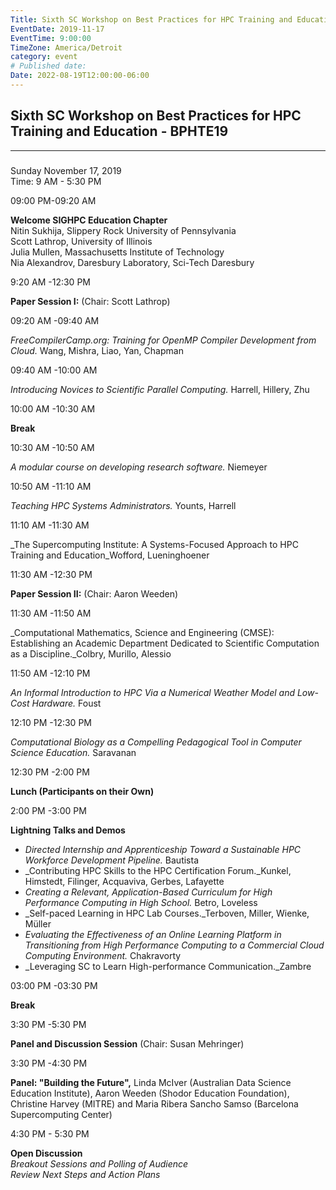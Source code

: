 ```yaml
---
Title: Sixth SC Workshop on Best Practices for HPC Training and Education - BPHTE19
EventDate: 2019-11-17
EventTime: 9:00:00
TimeZone: America/Detroit
category: event
# Published date:
Date: 2022-08-19T12:00:00-06:00
---
```


## Sixth SC Workshop on Best Practices for HPC Training and Education - BPHTE19

  

----------------------------------------------------------------------------------------------------------------------------------------------

### 

Sunday November 17, 2019  
Time: 9 AM - 5:30 PM

09:00 PM-09:20 AM

**Welcome SIGHPC Education Chapter**  
Nitin Sukhija, Slippery Rock University of Pennsylvania  
Scott Lathrop, University of Illinois  
Julia Mullen, Massachusetts Institute of Technology  
Nia Alexandrov, Daresbury Laboratory, Sci-Tech Daresbury

9:20 AM -12:30 PM

**Paper Session I:** (Chair: Scott Lathrop)

09:20 AM -09:40 AM

_FreeCompilerCamp.org: Training for OpenMP Compiler Development from Cloud._ Wang, Mishra, Liao, Yan, Chapman

09:40 AM -10:00 AM

_Introducing Novices to Scientific Parallel Computing._ Harrell, Hillery, Zhu

10:00 AM -10:30 AM

**Break**

10:30 AM -10:50 AM

_A modular course on developing research software._ Niemeyer

10:50 AM -11:10 AM

_Teaching HPC Systems Administrators._ Younts, Harrell

11:10 AM -11:30 AM

_The Supercomputing Institute: A Systems-Focused Approach to HPC Training and Education_Wofford, Lueninghoener

11:30 AM -12:30 PM

**Paper Session II:** (Chair: Aaron Weeden)

11:30 AM -11:50 AM

_Computational Mathematics, Science and Engineering (CMSE): Establishing an Academic Department Dedicated to Scientific Computation as a Discipline._Colbry, Murillo, Alessio

11:50 AM -12:10 PM

_An Informal Introduction to HPC Via a Numerical Weather Model and Low-Cost Hardware._ Foust

12:10 PM -12:30 PM

_Computational Biology as a Compelling Pedagogical Tool in Computer Science Education._ Saravanan

12:30 PM -2:00 PM

**Lunch (Participants on their Own)**

2:00 PM -3:00 PM

**Lightning Talks and Demos**

*   _Directed Internship and Apprenticeship Toward a Sustainable HPC Workforce Development Pipeline._ Bautista
*   _Contributing HPC Skills to the HPC Certification Forum._Kunkel, Himstedt, Filinger, Acquaviva, Gerbes, Lafayette
*   _Creating a Relevant, Application-Based Curriculum for High Performance Computing in High School._ Betro, Loveless
*   _Self-paced Learning in HPC Lab Courses._Terboven, Miller, Wienke, Müller
*   _Evaluating the Effectiveness of an Online Learning Platform in Transitioning from High Performance Computing to a Commercial Cloud Computing Environment._ Chakravorty
*   _Leveraging SC to Learn High-performance Communication._Zambre

03:00 PM -03:30 PM

**Break**

3:30 PM -5:30 PM

**Panel and Discussion Session** (Chair: Susan Mehringer)

3:30 PM -4:30 PM

**Panel: "Building the Future",** Linda McIver (Australian Data Science Education Institute), Aaron Weeden (Shodor Education Foundation), Christine Harvey (MITRE) and Maria Ribera Sancho Samso (Barcelona Supercomputing Center)

4:30 PM - 5:30 PM

**Open Discussion**  
_Breakout Sessions and Polling of Audience_  
_Review Next Steps and Action Plans_